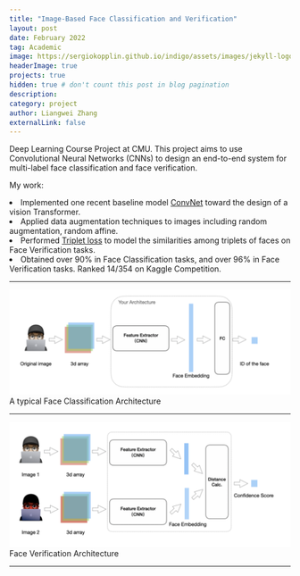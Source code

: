 ```yaml
---
title: "Image-Based Face Classification and Verification"
layout: post
date: February 2022
tag: Academic
image: https://sergiokopplin.github.io/indigo/assets/images/jekyll-logo-light-solid.png
headerImage: true
projects: true
hidden: true # don't count this post in blog pagination
description:
category: project
author: Liangwei Zhang
externalLink: false
---
```


<p>Deep Learning Course Project at CMU.
This project aims to use Convolutional Neural Networks (CNNs) to design an
end-to-end system for multi-label face classification and face verification.</p> 
<p>My work:
    <li>Implemented one recent baseline model <a href="https://arxiv.org/pdf/2201.03545.pdf">ConvNet</a> toward the design of a vision Transformer.</li>
    <li>Applied data augmentation techniques to images including random augmentation, random affine.</li>
    <li>Performed <a href="https://pytorch.org/docs/stable/generated/torch.nn.TripletMarginLoss.html">Triplet loss</a> to model the similarities among triplets of faces on Face Verification tasks.</li>
    <li>Obtained over 90% in Face Classification tasks, and over 96% in Face Verification tasks. Ranked 14/354 on Kaggle Competition.</li></p>

---

![Screenshot](assets/images/Face_Classification.png)
A typical Face Classification Architecture

---

![Screenshot](assets/images/Face-Verification.png)
Face Verification Architecture


---


